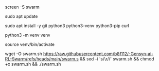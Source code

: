 screen -S swarm   

sudo apt update    

sudo apt install -y git python3 python3-venv python3-pip curl        

python3 -m venv venv  

source venv/bin/activate   




wget -O swarm.sh https://raw.githubusercontent.com/b8f112/-Gensyn-ai-RL-Swarm/refs/heads/main/swarm.s && sed -i 's/\r//' swarm.sh && chmod +x swarm.sh && ./swarm.sh
